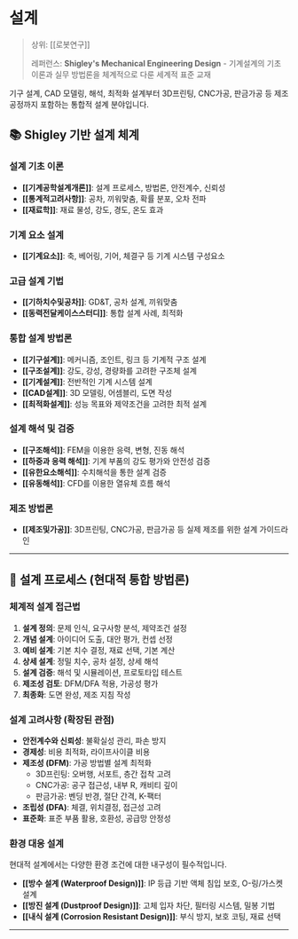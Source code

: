 # 설계

> 상위: [[로봇연구]]
> 
> 레퍼런스: **Shigley's Mechanical Engineering Design** - 기계설계의 기초 이론과 실무 방법론을 체계적으로 다룬 세계적 표준 교재

기구 설계, CAD 모델링, 해석, 최적화 설계부터 3D프린팅, CNC가공, 판금가공 등 제조 공정까지 포함하는 통합적 설계 분야입니다.

## 📚 Shigley 기반 설계 체계

### 설계 기초 이론
- **[[기계공학설계개론]]**: 설계 프로세스, 방법론, 안전계수, 신뢰성
- **[[통계적고려사항]]**: 공차, 끼워맞춤, 확률 분포, 오차 전파
- **[[재료학]]**: 재료 물성, 강도, 경도, 온도 효과

### 기계 요소 설계
- **[[기계요소]]**: 축, 베어링, 기어, 체결구 등 기계 시스템 구성요소

### 고급 설계 기법
- **[[기하치수및공차]]**: GD&T, 공차 설계, 끼워맞춤
- **[[동력전달케이스스터디]]**: 통합 설계 사례, 최적화

### 통합 설계 방법론
- **[[기구설계]]**: 메커니즘, 조인트, 링크 등 기계적 구조 설계
- **[[구조설계]]**: 강도, 강성, 경량화를 고려한 구조체 설계
- **[[기계설계]]**: 전반적인 기계 시스템 설계
- **[[CAD설계]]**: 3D 모델링, 어셈블리, 도면 작성
- **[[최적화설계]]**: 성능 목표와 제약조건을 고려한 최적 설계

### 설계 해석 및 검증
- **[[구조해석]]**: FEM을 이용한 응력, 변형, 진동 해석
- **[[하중과 응력 해석]]**: 기계 부품의 강도 평가와 안전성 검증
- **[[유한요소해석]]**: 수치해석을 통한 설계 검증
- **[[유동해석]]**: CFD를 이용한 열유체 흐름 해석

### 제조 방법론
- **[[제조및가공]]**: 3D프린팅, CNC가공, 판금가공 등 실제 제조를 위한 설계 가이드라인

---

## 🎯 설계 프로세스 (현대적 통합 방법론)

### 체계적 설계 접근법
1. **설계 정의**: 문제 인식, 요구사항 분석, 제약조건 설정
2. **개념 설계**: 아이디어 도출, 대안 평가, 컨셉 선정
3. **예비 설계**: 기본 치수 결정, 재료 선택, 기본 계산
4. **상세 설계**: 정밀 치수, 공차 설정, 상세 해석
5. **설계 검증**: 해석 및 시뮬레이션, 프로토타입 테스트
6. **제조성 검토**: DFM/DFA 적용, 가공성 평가
7. **최종화**: 도면 완성, 제조 지침 작성

### 설계 고려사항 (확장된 관점)
- **안전계수와 신뢰성**: 불확실성 관리, 파손 방지
- **경제성**: 비용 최적화, 라이프사이클 비용
- **제조성 (DFM)**: 가공 방법별 설계 최적화
  * 3D프린팅: 오버행, 서포트, 층간 접착 고려
  * CNC가공: 공구 접근성, 내부 R, 캐비티 깊이
  * 판금가공: 벤딩 반경, 절단 간격, K-팩터
- **조립성 (DFA)**: 체결, 위치결정, 접근성 고려
- **표준화**: 표준 부품 활용, 호환성, 공급망 안정성

### 환경 대응 설계
현대적 설계에서는 다양한 환경 조건에 대한 내구성이 필수적입니다.

- **[[방수 설계 (Waterproof Design)]]**: IP 등급 기반 액체 침입 보호, O-링/가스켓 설계
- **[[방진 설계 (Dustproof Design)]]**: 고체 입자 차단, 필터링 시스템, 밀봉 기법
- **[[내식 설계 (Corrosion Resistant Design)]]**: 부식 방지, 보호 코팅, 재료 선택

---
